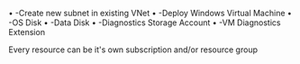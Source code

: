 
•	-Create new subnet in existing VNet
•	-Deploy Windows Virtual Machine
•	-OS Disk
•	-Data Disk
•	-Diagnostics Storage Account
•	-VM Diagnostics Extension

Every resource can be it's own subscription and/or resource group
